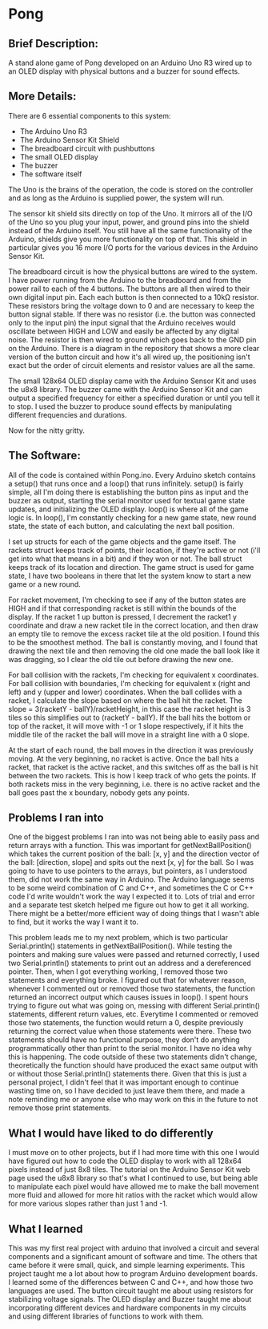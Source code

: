 # Pong
## Brief Description:
A stand alone game of Pong developed on an Arduino Uno R3 wired up to an OLED display with physical buttons and a buzzer for sound effects.

## More Details:
There are 6 essential components to this system:
 - The Arduino Uno R3
 - The Arduino Sensor Kit Shield
 - The breadboard circuit with pushbuttons
 - The small OLED display
 - The buzzer
 - The software itself

 The Uno is the brains of the operation, the code is stored on the controller and as long as the Arduino is supplied power, the system will run. 

 The sensor kit shield sits directly on top of the Uno. It mirrors all of the I/O of the Uno so you plug your input, power, and ground pins into the shield instead of the Arduino itself. You still have all the same functionality of the Arduino, shields give you more functionality on top of that. This shield in particular gives you 16 more I/O ports for the various devices in the Arduino Sensor Kit. 

 The breadboard circuit is how the physical buttons are wired to the system. I have power running from the Arduino to the breadboard and from the power rail to each of the 4 buttons. The buttons are all then wired to their own digital input pin. Each each button is then connected to a 10kΩ resistor. These resistors bring the voltage down to 0 and are necessary to keep the button signal stable. If there was no resistor (i.e. the button was connected only to the input pin) the input signal that the Arduino receives would oscillate between HIGH and LOW and easily be affected by any digital noise. The resistor is then wired to ground which goes back to the GND pin on the Arduino. There is a diagram in the repository that shows a more clear version of the button circuit and how it's all wired up, the positioning isn't exact but the order of circuit elements and resistor values are all the same.

 The small 128x64 OLED display came with the Arduino Sensor Kit and uses the u8x8 library. The buzzer came with the Arduino Sensor Kit and can output a specified frequency for either a specified duration or until you tell it to stop. I used the buzzer to produce sound effects by manipulating different frequencies and durations. 

 Now for the nitty gritty.

 ## The Software:
All of the code is contained within Pong.ino. Every Arduino sketch contains a setup() that runs once and a loop() that runs infinitely. setup() is fairly simple, all I'm doing there is establishing the button pins as input and the buzzer as output, starting the serial monitor used for textual game state updates, and initializing the OLED display. loop() is where all of the game logic is. In loop(), I'm constantly checking for a new game state, new round state, the state of each button, and calculating the next ball position. 

I set up structs for each of the game objects and the game itself. The rackets struct keeps track of points, their location, if they're active or not (i'll get into what that means in a bit) and if they won or not. The ball struct keeps track of its location and direction. The game struct is used for game state, I have two booleans in there that let the system know to start a new game or a new round. 

For racket movement, I'm checking to see if any of the button states are HIGH and if that corresponding racket is still within the bounds of the display. If the racket 1 up button is pressed, I decrement the racket1 y coordinate and draw a new racket tile in the correct location, and then draw an empty tile to remove the excess racket tile at the old position. I found this to be the smoothest method. The ball is constantly moving, and I found that drawing the next tile and then removing the old one made the ball look like it was dragging, so I clear the old tile out before drawing the new one. 

For ball collision with the rackets, I'm checking for equivalent x coordinates. For ball collision with boundaries, I'm checking for equivalent x (right and left) and y (upper and lower) coordinates. When the ball collides with a racket, I calculate the slope based on where the ball hit the racket. The slope = 3(racketY - ballY)/racketHeight, in this case the racket height is 3 tiles so this simplifies out to (racketY - ballY). If the ball hits the bottom or top of the racket, it will move with -1 or 1 slope respectively, if it hits the middle tile of the racket the ball will move in a straight line with a 0 slope. 

At the start of each round, the ball moves in the direction it was previously moving. At the very beginning, no racket is active. Once the ball hits a racket, that racket is the active racket, and this switches off as the ball is hit between the two rackets. This is how I keep track of who gets the points. If both rackets miss in the very beginning, i.e. there is no active racket and the ball goes past the x boundary, nobody gets any points. 

## Problems I ran into
One of the biggest problems I ran into was not being able to easily pass and return arrays with a function. This was important for getNextBallPosition() which takes the current position of the ball: [x, y] and the direction vector of the ball: [direction, slope] and spits out the next [x, y] for the ball. So I was going to have to use pointers to the arrays, but pointers, as I understood them, did not work the same way in Arduino. The Arduino language seems to be some weird combination of C and C++, and sometimes the C or C++ code I'd write wouldn't work the way I expected it to. Lots of trial and error and a separate test sketch helped me figure out how to get it all working. There might be a better/more efficient way of doing things that I wasn't able to find, but it works the way I want it to. 

This problem leads me to my next problem, which is two particular Serial.println() statements in getNextBallPosition(). While testing the pointers and making sure values were passed and returned correctly, I used two Serial.println() statements to print out an address and a dereferenced pointer. Then, when I got everything working, I removed those two statements and everything broke. I figured out that for whatever reason, whenever I commented out or removed those two statements, the function returned an incorrect output which causes issues in loop(). I spent hours trying to figure out what was going on, messing with different Serial.println() statements, different return values, etc. Everytime I commented or removed those two statements, the function would return a 0, despite previously returning the correct value when those statements were there. These two statements should have no functional purpose, they don't do anything programmatically other than print to the serial monitor. I have no idea why this is happening. The code outside of these two statements didn't change, theoretically the function should have produced the exact same output with or without those Serial.println() statements there. Given that this is just a personal project, I didn't feel that it was important enough to continue wasting time on, so I have decided to just leave them there, and made a note reminding me or anyone else who may work on this in the future to not remove those print statements. 

## What I would have liked to do differently
I must move on to other projects, but if I had more time with this one I would have figured out how to code the OLED display to work with all 128x64 pixels instead of just 8x8 tiles. The tutorial on the Arduino Sensor Kit web page used the u8x8 library so that's what I continued to use, but being able to manipulate each pixel would have allowed me to make the ball movement more fluid and allowed for more hit ratios with the racket which would allow for more various slopes rather than just 1 and -1. 

## What I learned
This was my first real project with arduino that involved a circuit and several components and a significant amount of software and time. The others that came before it were small, quick, and simple learning experiments. This project taught me a lot about how to program Arduino development boards. I learned some of the differences between C and C++, and how those two languages are used. The button circuit taught me about using resistors for stabilizing voltage signals. The OLED display and Buzzer taught me about incorporating different devices and hardware components in my circuits and using different libraries of functions to work with them. 